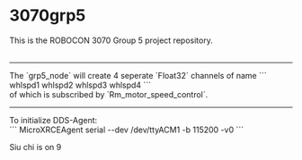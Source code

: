 # 3070grp5

This is the ROBOCON 3070 Group 5 project repository. <br>
<br>
<hr>
The `grp5_node` will create 4 seperate `Float32` channels of name
```
whlspd1
whlspd2
whlspd3
whlspd4
```
<br>
of which is subscribed by `Rm_motor_speed_control`.
<hr>
To initialize DDS-Agent: <br>
```
MicroXRCEAgent serial --dev /dev/ttyACM1 -b 115200 -v0
```
<br>

Siu chi is on 9 <br>
